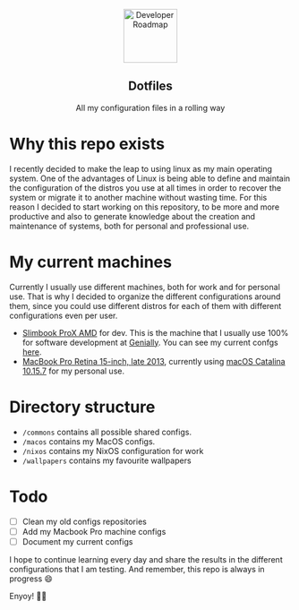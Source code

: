 <p align="center">
  <a href="http://github.com/kamranahmedse/developer-roadmap">
    <img src="https://iconarchive.com/download/i86477/grafikartes/flat-retro-modern/settings.ico" alt="Developer Roadmap" width="96" height="96">
  </a>
  <h2 align="center">Dotfiles</h2>
  <p align="center">All my configuration files in a rolling way</p>
</p>


# Why this repo exists

I recently decided to make the leap to using linux as my main operating system. One of the advantages of Linux is being able to define and maintain the configuration of the distros you use at all times in order to recover the system or migrate it to another machine without wasting time. For this reason I decided to start working on this repository, to be more and more productive and also to generate knowledge about the creation and maintenance of systems, both for personal and professional use.

# My current machines

Currently I usually use different machines, both for work and for personal use. That is why I decided to organize the different configurations around them, since you could use different distros for each of them with different configurations even per user.

- [Slimbook ProX AMD](https://slimbook.es/en/pro-x-en#info) for dev. This is the machine that I usually use 100% for software development at [Genially](https://genial.ly/). You can see my current confgs [here](./slimbook-prox).
- [MacBook Pro Retina 15-inch, late 2013](https://support.apple.com/kb/SP690?locale=es_ES), currently using [macOS Catalina 10.15.7](https://support.apple.com/kb/SP803?locale=es_ES) for my personal use.

# Directory structure

 - `/commons` contains all possible shared configs.
 - `/macos` contains my MacOS configs.
 - `/nixos` contains my NixOS configuration for work
 - `/wallpapers` contains my favourite wallpapers

# Todo

- [ ] Clean my old configs repositories
- [ ] Add my Macbook Pro machine configs
- [ ] Document my current configs

I hope to continue learning every day and share the results in the different configurations that I am testing. And remember, this repo is always in progress 😄

Enyoy! 🚀😄
